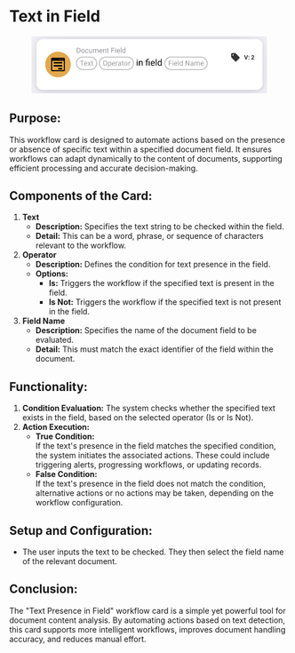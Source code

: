 # Text in Field

<figure><img src="../../../../.gitbook/assets/image (10) (1) (1).png" alt="" width="563"><figcaption></figcaption></figure>

## **Purpose:**

This workflow card is designed to automate actions based on the presence or absence of specific text within a specified document field. It ensures workflows can adapt dynamically to the content of documents, supporting efficient processing and accurate decision-making.

## **Components of the Card:**

1. **Text**
   * **Description:** Specifies the text string to be checked within the field.
   * **Detail:** This can be a word, phrase, or sequence of characters relevant to the workflow.
2. **Operator**
   * **Description:** Defines the condition for text presence in the field.
   * **Options:**
     * **Is:** Triggers the workflow if the specified text is present in the field.
     * **Is Not:** Triggers the workflow if the specified text is not present in the field.
3. **Field Name**
   * **Description:** Specifies the name of the document field to be evaluated.
   * **Detail:** This must match the exact identifier of the field within the document.

## **Functionality:**

1. **Condition Evaluation:** The system checks whether the specified text exists in the field, based on the selected operator (Is or Is Not).
2. **Action Execution:**
   * **True Condition:**\
     If the text's presence in the field matches the specified condition, the system initiates the associated actions. These could include triggering alerts, progressing workflows, or updating records.
   * **False Condition:**\
     If the text's presence in the field does not match the condition, alternative actions or no actions may be taken, depending on the workflow configuration.

## **Setup and Configuration:**&#x20;

* The user inputs the text to be checked. They then select the field name of the relevant document.

## **Conclusion:**

The "Text Presence in Field" workflow card is a simple yet powerful tool for document content analysis. By automating actions based on text detection, this card supports more intelligent workflows, improves document handling accuracy, and reduces manual effort.
